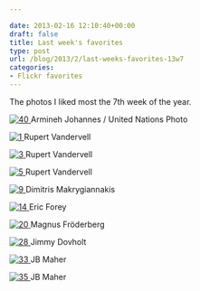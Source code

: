 ```yaml
---

date: 2013-02-16 12:10:40+00:00
draft: false
title: Last week's favorites
type: post
url: /blog/2013/2/last-weeks-favorites-13w7
categories:
- Flickr favorites
---
```


The photos I liked most the 7th week of the year.

[![40](https://farm5.staticflickr.com/4122/4787089312_895c4f373e_b.jpg)
](http://www.flickr.com/photos/35483578@N03/4787089312)
Armineh Johannes / United Nations Photo





[![1](https://farm9.staticflickr.com/8359/8276251783_9f3eedfa7c_b.jpg)
](http://www.flickr.com/photos/82894876@N02/8276251783)
Rupert Vandervell





[![3](https://farm9.staticflickr.com/8495/8332109447_7d4c2c870e_b.jpg)
](http://www.flickr.com/photos/82894876@N02/8332109447)
Rupert Vandervell





[![5](https://farm9.staticflickr.com/8325/8422203035_ca95a14220_b.jpg)
](http://www.flickr.com/photos/82894876@N02/8422203035)
Rupert Vandervell





[![9](https://farm9.staticflickr.com/8071/8441845578_ed65761f87_b.jpg)
](http://www.flickr.com/photos/50628097@N05/8441845578)
Dimitris Makrygiannakis





[![14](https://farm9.staticflickr.com/8076/8442907791_048028884d.jpg)
](http://www.flickr.com/photos/kala69/8442907791/)
Eric Forey





[![20](https://farm9.staticflickr.com/8249/8457563187_4494612f6f_b.jpg)
](http://www.flickr.com/photos/29581072@N00/8457563187)
Magnus Fröderberg





[![28](https://farm9.staticflickr.com/8380/8462312882_9ab3dc3049_b.jpg)
](http://www.flickr.com/photos/28925763@N05/8462312882)
Jimmy Dovholt





[![33](https://farm7.staticflickr.com/6201/6050081491_de2c17fed1_b.jpg)
](http://www.flickr.com/photos/42776898@N03/6050081491)
JB Maher





[![35](https://farm9.staticflickr.com/8514/8374105450_e156415742_b.jpg)
](http://www.flickr.com/photos/42776898@N03/8374105450)
JB Maher
